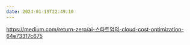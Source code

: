 ```yaml
---
date: 2024-01-19T22:49:10
---
```

https://medium.com/return-zero/ai-스타트업의-cloud-cost-optimization-64e73317c675